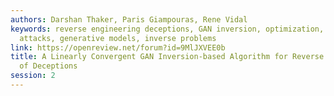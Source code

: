 ```yaml
---
authors: Darshan Thaker, Paris Giampouras, Rene Vidal
keywords: reverse engineering deceptions, GAN inversion, optimization, adversarial
  attacks, generative models, inverse problems
link: https://openreview.net/forum?id=9MlJXVEE0b
title: A Linearly Convergent GAN Inversion-based Algorithm for Reverse Engineering
  of Deceptions
session: 2
---
```

